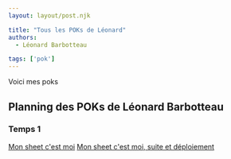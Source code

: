 ```yaml
---
layout: layout/post.njk

title: "Tous les POKs de Léonard"
authors:
  - Léonard Barbotteau

tags: ['pok']
---
```

<!-- Début Résumé -->
Voici mes poks
<!-- fin résumé -->

## Planning des POKs de Léonard Barbotteau

### Temps 1
[Mon sheet c'est moi](../un-site-chez-moi/NG-LB)
[Mon sheet c'est moi, suite et déploiement](../deployer-un-site/NG-LB)